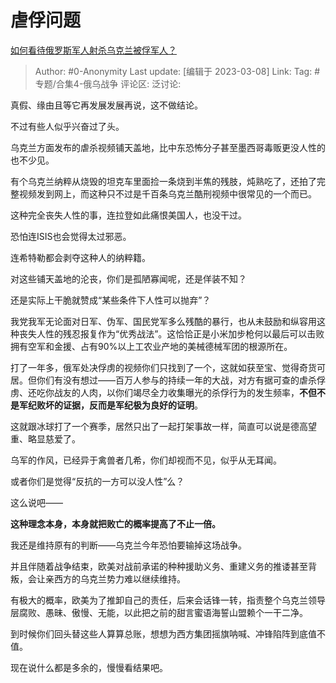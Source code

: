 # 虐俘问题
[如何看待俄罗斯军人射杀乌克兰被俘军人？](https://www.zhihu.com/question/588010890/answer/2926221973)

> Author: #0-Anonymity
> Last update: [编辑于 2023-03-08]
> Link:
> Tag: #专题/合集4-俄乌战争
> 评论区:
> 泛讨论:

真假、缘由且等它再发展发展再说，这不做结论。

不过有些人似乎兴奋过了头。

乌克兰方面发布的虐杀视频铺天盖地，比中东恐怖分子甚至墨西哥毒贩更没人性的也不少见。

有个乌克兰纳粹从烧毁的坦克车里面捡一条烧到半焦的残肢，炖熟吃了，还拍了完整视频发到网上，而这种只不过是千百条乌克兰酷刑视频中很常见的一个而已。

这种完全丧失人性的事，连拉登如此痛恨美国人，也没干过。

恐怕连ISIS也会觉得太过邪恶。

连希特勒都会剥夺这种人的纳粹籍。

对这些铺天盖地的沦丧，你们是孤陋寡闻呢，还是佯装不知？

还是实际上干脆就赞成“某些条件下人性可以抛弃”？

我党我军无论面对日军、伪军、国民党军多么残酷的暴行，也从未鼓励和纵容用这种丧失人性的残忍报复作为“优秀战法”。这恰恰正是小米加步枪何以最后可以击败拥有空军和金援、占有90%以上工农业产地的美械德械军团的根源所在。

打了一年多，俄军处决俘虏的视频你们只找到了一个，这就如获至宝、觉得奇货可居。但你们有没有想过——百万人参与的持续一年的大战，对方有据可查的虐杀俘虏、还吃你战友的人肉，以你们竭尽全力收集曝光的杀俘行为的发生频率，**不但不是军纪败坏的证据，反而是军纪极为良好的证明**。

这就跟冰球打了一个赛季，居然只出了一起打架事故一样，简直可以说是德高望重、略显慈爱了。

乌军的作风，已经异于禽兽者几希，你们却视而不见，似乎从无耳闻。

或者你们是觉得“反抗的一方可以没人性”么？

这么说吧——

**这种理念本身，本身就把败亡的概率提高了不止一倍。**

我还是维持原有的判断——乌克兰今年恐怕要输掉这场战争。

并且伴随着战争结束，欧美对战前承诺的种种援助义务、重建义务的推诿甚至背叛，会让亲西方的乌克兰势力难以继续维持。

有极大的概率，欧美为了推卸自己的责任，后来会话锋一转，指责整个乌克兰领导层腐败、愚昧、傲慢、无能，以此把之前的甜言蜜语海誓山盟赖个一干二净。

到时候你们回头替这些人算算总账，想想为西方集团摇旗呐喊、冲锋陷阵到底值不值。

现在说什么都是多余的，慢慢看结果吧。

